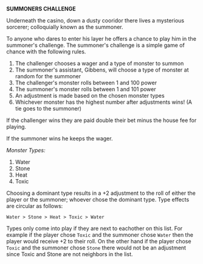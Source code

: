 **SUMMONERS CHALLENGE**

Underneath the casino, down a dusty cooridor there lives a mysterious sorcerer; colloquially known as the summoner.

To anyone who dares to enter his layer he offers a chance to play him in the summoner's challenge. The summoner's challenge is a simple game of chance with the following rules.

1. The challenger chooses a wager and a type of monster to summon
2. The summoner's assistant, Gibbens, will choose a type of monster at random for the summoner
3. The challenger's monster rolls between 1 and 100 power
4. The summoner's monster rolls between 1 and 101 power
5. An adjustment is made based on the chosen monster types
6. Whichever monster has the highest number after adjustments wins! (A tie goes to the summoner)

If the challenger wins they are paid double their bet minus the house fee for playing.

If the summoner wins he keeps the wager.

_Monster Types:_

1. Water
2. Stone
3. Heat
4. Toxic

Choosing a dominant type results in a +2 adjustment to the roll of either the player or the summoner; whoever chose the dominant type. Type effects are circular as follows:

`Water > Stone > Heat > Toxic > Water`

Types only come into play if they are next to eachother on this list. For example if the player chose `Toxic` and the summoner chose `Water` then the player would receive +2 to their roll. On the other hand if the player chose `Toxic` and the summoner chose `Stone` there would not be an adjustment since Toxic and Stone are not neighbors in the list.

